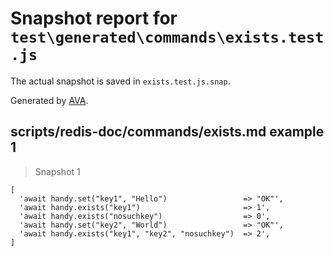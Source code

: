 # Snapshot report for `test\generated\commands\exists.test.js`

The actual snapshot is saved in `exists.test.js.snap`.

Generated by [AVA](https://ava.li).

## scripts/redis-doc/commands/exists.md example 1

> Snapshot 1

    [
      'await handy.set("key1", "Hello")                 => "OK"',
      'await handy.exists("key1")                       => 1',
      'await handy.exists("nosuchkey")                  => 0',
      'await handy.set("key2", "World")                 => "OK"',
      'await handy.exists("key1", "key2", "nosuchkey")  => 2',
    ]

